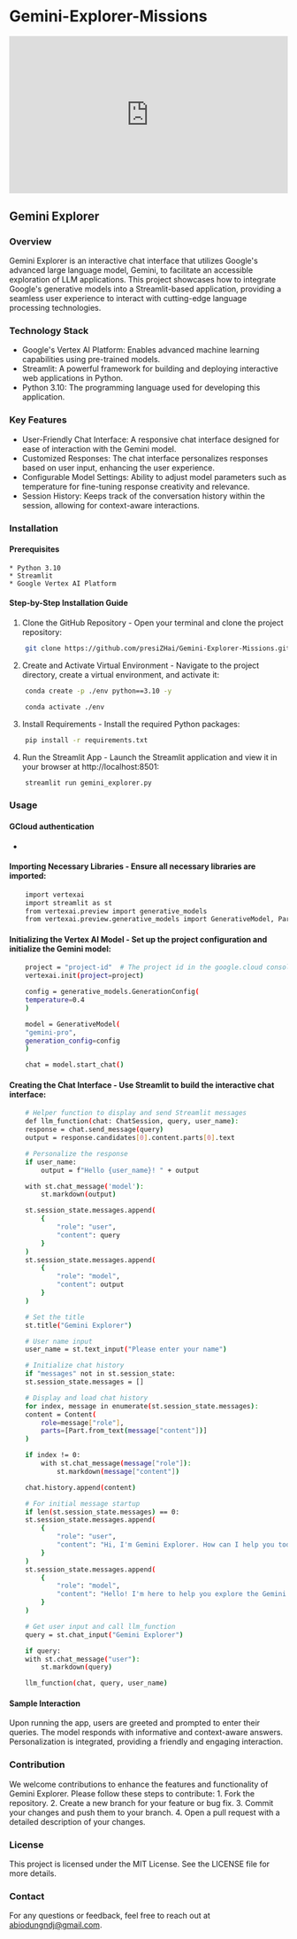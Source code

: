 # Gemini-Explorer-Missions

<div style="position: relative; padding-bottom: 56.25%; height: 0;"><iframe src="https://www.loom.com/embed/1ec832c8a6f54e2aaa0c5605cb9b5a7a?sid=0ac5630d-17d4-45f7-b8f6-074331cc4888" frameborder="0" webkitallowfullscreen mozallowfullscreen allowfullscreen style="position: absolute; top: 0; left: 0; width: 100%; height: 100%;"></iframe></div>

## Gemini Explorer

### Overview
Gemini Explorer is an interactive chat interface that utilizes Google's advanced large language model, Gemini, to facilitate an accessible exploration of LLM applications. This project showcases how to integrate Google's generative models into a Streamlit-based application, providing a seamless user experience to interact with cutting-edge language processing technologies.

### Technology Stack
  * Google's Vertex AI Platform: Enables advanced machine learning capabilities using pre-trained models.
  * Streamlit: A powerful framework for building and deploying interactive web applications in Python.
  * Python 3.10: The programming language used for developing this application.

### Key Features
  * User-Friendly Chat Interface: A responsive chat interface designed for ease of interaction with the Gemini model.
  * Customized Responses: The chat interface personalizes responses based on user input, enhancing the user experience.
  * Configurable Model Settings: Ability to adjust model parameters such as temperature for fine-tuning response creativity and relevance.
  * Session History: Keeps track of the conversation history within the session, allowing for context-aware interactions.

### Installation
  
#### Prerequisites
    * Python 3.10
    * Streamlit
    * Google Vertex AI Platform

#### Step-by-Step Installation Guide
1. Clone the GitHub Repository - Open your terminal and clone the project repository:

```bash
    git clone https://github.com/presiZHai/Gemini-Explorer-Missions.git
```

2. Create and Activate Virtual Environment - Navigate to the project directory, create a virtual environment, and activate it:

```bash
    conda create -p ./env python==3.10 -y
```

```bash
    conda activate ./env
```

3.  Install Requirements - Install the required Python packages:

```bash
    pip install -r requirements.txt
```

4. Run the Streamlit App - Launch the Streamlit application and view it in your browser at http://localhost:8501:

```bash
    streamlit run gemini_explorer.py
```

### Usage
#### GCloud authentication
 * 


#### Importing Necessary Libraries - Ensure all necessary libraries are imported:

```bash
    import vertexai
    import streamlit as st
    from vertexai.preview import generative_models
    from vertexai.preview.generative_models import GenerativeModel, Part, Content, ChatSession
```

#### Initializing the Vertex AI Model - Set up the project configuration and initialize the Gemini model:

```bash
    project = "project-id"  # The project id in the google.cloud console
    vertexai.init(project=project)

    config = generative_models.GenerationConfig(
    temperature=0.4
    )

    model = GenerativeModel(
    "gemini-pro",
    generation_config=config
    )

    chat = model.start_chat()
```
#### Creating the Chat Interface - Use Streamlit to build the interactive chat interface:

```bash
    # Helper function to display and send Streamlit messages
    def llm_function(chat: ChatSession, query, user_name):
    response = chat.send_message(query)
    output = response.candidates[0].content.parts[0].text

    # Personalize the response
    if user_name:
        output = f"Hello {user_name}! " + output

    with st.chat_message('model'):
        st.markdown(output)

    st.session_state.messages.append(
        {
            "role": "user",
            "content": query
        }
    )
    st.session_state.messages.append(
        {
            "role": "model",
            "content": output
        }
    )

    # Set the title
    st.title("Gemini Explorer")

    # User name input
    user_name = st.text_input("Please enter your name")

    # Initialize chat history
    if "messages" not in st.session_state:
    st.session_state.messages = []

    # Display and load chat history
    for index, message in enumerate(st.session_state.messages):
    content = Content(
        role=message["role"],
        parts=[Part.from_text(message["content"])]
    )

    if index != 0:
        with st.chat_message(message["role"]):
            st.markdown(message["content"])

    chat.history.append(content)

    # For initial message startup
    if len(st.session_state.messages) == 0:
    st.session_state.messages.append(
        {
            "role": "user",
            "content": "Hi, I'm Gemini Explorer. How can I help you today?"
        }
    )
    st.session_state.messages.append(
        {
            "role": "model",
            "content": "Hello! I'm here to help you explore the Gemini universe."
        }
    )

    # Get user input and call llm_function
    query = st.chat_input("Gemini Explorer")

    if query:
    with st.chat_message("user"):
        st.markdown(query)

    llm_function(chat, query, user_name)
```

#### Sample Interaction
Upon running the app, users are greeted and prompted to enter their queries. The model responds with informative and context-aware answers. Personalization is integrated, providing a friendly and engaging interaction.

### Contribution
We welcome contributions to enhance the features and functionality of Gemini Explorer. Please follow these steps to contribute:
    1. Fork the repository.
    2. Create a new branch for your feature or bug fix.
    3. Commit your changes and push them to your branch.
    4. Open a pull request with a detailed description of your changes.

### License
This project is licensed under the MIT License. See the LICENSE file for more details.

### Contact
For any questions or feedback, feel free to reach out at abiodungndj@gmail.com.